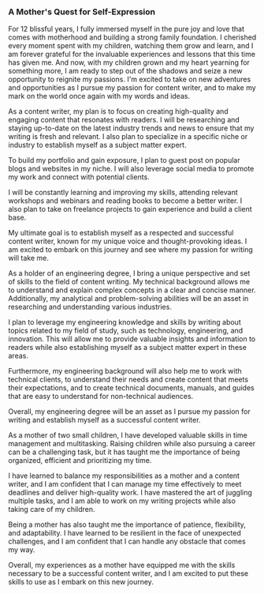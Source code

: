 ### A Mother's Quest for Self-Expression

For 12 blissful years, I fully immersed myself in the pure joy and love that comes with motherhood and building a strong family foundation. I cherished every moment spent with my children, watching them grow and learn, and I am forever grateful for the invaluable experiences and lessons that this time has given me. And now, with my children grown and my heart yearning for something more, I am ready to step out of the shadows and seize a new opportunity to reignite my passions. I'm excited to take on new adventures and opportunities as I pursue my passion for content writer, and to make my mark on the world once again with my words and ideas.

As a content writer, my plan is to focus on creating high-quality and engaging content that resonates with readers. I will be researching and staying up-to-date on the latest industry trends and news to ensure that my writing is fresh and relevant. I also plan to specialize in a specific niche or industry to establish myself as a subject matter expert.

To build my portfolio and gain exposure, I plan to guest post on popular blogs and websites in my niche. I will also leverage social media to promote my work and connect with potential clients.

I will be constantly learning and improving my skills, attending relevant workshops and webinars and reading books to become a better writer. I also plan to take on freelance projects to gain experience and build a client base.

My ultimate goal is to establish myself as a respected and successful content writer, known for my unique voice and thought-provoking ideas. I am excited to embark on this journey and see where my passion for writing will take me.

As a holder of an engineering degree, I bring a unique perspective and set of skills to the field of content writing. My technical background allows me to understand and explain complex concepts in a clear and concise manner. Additionally, my analytical and problem-solving abilities will be an asset in researching and understanding various industries.

I plan to leverage my engineering knowledge and skills by writing about topics related to my field of study, such as technology, engineering, and innovation. This will allow me to provide valuable insights and information to readers while also establishing myself as a subject matter expert in these areas.

Furthermore, my engineering background will also help me to work with technical clients, to understand their needs and create content that meets their expectations, and to create technical documents, manuals, and guides that are easy to understand for non-technical audiences.

Overall, my engineering degree will be an asset as I pursue my passion for writing and establish myself as a successful content writer.

As a mother of two small children, I have developed valuable skills in time management and multitasking. Raising children while also pursuing a career can be a challenging task, but it has taught me the importance of being organized, efficient and prioritizing my time.

I have learned to balance my responsibilities as a mother and a content writer, and I am confident that I can manage my time effectively to meet deadlines and deliver high-quality work. I have mastered the art of juggling multiple tasks, and I am able to work on my writing projects while also taking care of my children.

Being a mother has also taught me the importance of patience, flexibility, and adaptability. I have learned to be resilient in the face of unexpected challenges, and I am confident that I can handle any obstacle that comes my way.

Overall, my experiences as a mother have equipped me with the skills necessary to be a successful content writer, and I am excited to put these skills to use as I embark on this new journey.
